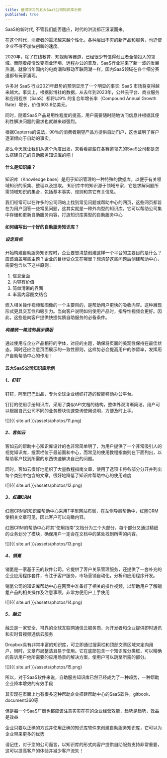 ```yaml
---
title: 值得学习的五大SaaS公司知识库示例
published: true
---
```


SaaS的新时代, 不管我们能否适应，时代的洪流都正滚滚而来。

在这个时代，消费者的需求越来越个性化。各种层出不穷的新产品和服务，也迫使企业不得不加快创新的速度。

2020年，除了在线教育、短视频等赛道，已经很少有值得创业者全情投入的领域。而随着疫情改变商业环境、远程办公的普及，SaaS行业迎来了新一波的发展热潮。就像当年国内的电商潮和移动互联网潮一样，国内SaaS领域在各个细分赛道都有玩家涌现。

许多对 SaaS 行业2021年趋势的预测显示了一个明显的事实: SaaS 市场将变得越来越大。事实上，根据彭博社的数据，从去年到2023年，公共云平台、商业服务和应用程序（SaaS）都将以9% 的复合年增长率（Compound Annual Growth Rate）增长，价值603.6亿美元。

同时，随着SaaS产品易用性程度的提高，用户需要随时随地访问信息并根据其便利性解决问题的需求也就越来越强烈。

根据Capterra的说法，90％的消费者期望产品方提供自助门户，这也证明了客户逐渐倾向于自助的事实。

那么今天就让我们从这个角度出发，来看看那些在各赛道领先的SaaS公司都是怎么搭建自己的自助服务知识库的吧！

#### 什么是知识库？

知识库（Knowledge base）是用于知识管理的一种特殊的数据库，以便于有关领域知识的采集、整理以及提取。 知识库中的知识源于领域专家，它是求解问题所需领域知识的集合，包括基本事实、规则和其它有关信息。

我们经常可以在许多的公司网站上找到常见问题或帮助中心的网页，这些网页都旨在为用户回答一些常见问题，这其实就是一种外向型的知识库，它可以帮助公司集中存储和更新自助服务内容，打造知识库类型的自助服务中心

#### 如何编写出一个好的自助服务知识库？

##### 设定目标

开始构建自助服务知识库时，企业要想清楚创建这样一个平台的主要目的是什么？应该涵盖哪些主题？企业的目标受众又在哪里？想清楚这些问题后创建帮助中心，需要包含以下这些原则：

1. 信息全面
2. 内容有价值
3. 简单清晰的界面
4. 丰富内容图文结合

嵌入相关操作视频和图像的一个主要目的，是帮助用户更快的吸收内容。这种展现形式更具交互性和吸引力。当向客户说明如何使用产品时，指导性视频会更好。因此，这些是向客户提供快捷优质自助服务的必备条件。

##### 构建统一简洁的展示模版

通过使用与企业产品相符的字体，对应的主题，确保将页面的美观性保持在最佳状态。同时还应注意页面展示的一致性原则，这样势必会提高用户的停留率，发挥用户自助帮助中心的作用！

#### 五大SaaS公司知识库示例

##### 1、钉钉

钉钉，阿里巴巴出品，专为全球企业组织打造的智能移动办公平台。

钉钉的使用手册知识库，采用了类似API文档的结构，整体外观清晰简洁，用户可以根据自己公司不同的业务模块快速查询使用说明，方便及时上手。

![]({{ site.url }}/assets/photos/11.png)

##### 2、客如云

客如云的帮助中心知识库设计的也非常简单明了，为用户提供了一个非常吸引人的视觉知识库，搜索栏位于最前面和中心，而常见的使用教程指南则在下面列出，以帮助客户找到所需的东西快速解决自己的问题。

同时，客如云很好地组织了大量教程指南文章，使用了选项卡将各部分分开并列出每个类别中包含的文章，很好地降低了知识库帮助中心的使用难度

![]({{ site.url }}/assets/photos/12.png)

##### 3、红圈CRM

红圈CRM的知识库帮助中心采用T字型网站布局，在左侧导航帮助中，红圈CRM使相关文章可见，因此客户可以鸟瞰内容。

红圈CRM的帮助中心将其“使用指南”文档分为三个大部分，每个部分又通过精细的业务划分了模块，确保用户一定会在文档中的某处找到所需的内容。

![]({{ site.url }}/assets/photos/13.png)

##### 4、销氪

销氪是一家基于云的软件公司。它提供了客户关系管理服务，还提供了一套补充的企业应用程序套件，专注于客户服务，市场营销自动化，分析和应用程序开发。

销氪公司的知识库帮助中心在网页中准备好了相关的操作视频，以帮助用户了解销氪产品的相关操作及注意事项，非常方便用户上手使用

![]({{ site.url }}/assets/photos/14.png)

##### 5、融云

融云是一家安全、可靠的全球互联网通信云服务商，为开发者和企业提供即时通讯和实时音视频通信云服务

Dropbox具有非常丰富的知识库，可立即通过搜索栏和顶部文章区域来定向用户，同时，文章布局整洁且易于使用。它在底部包含一个知识库分类框，可以精确的告诉用户他所需要的应用场景的解决方案，使用户可以跳至所需的部分。

![]({{ site.url }}/assets/photos/15.png)

所以，对于SaaS软件来说，自助服务知识库已然已经成为了一种趋势，一种帮助企业降本增效的有效手段

其实现在市面上也有很多这种帮助企业搭建帮助中心的SaaS软件，gitbook、document360等

但是每一个SaaS厂商也都应该注意实实在在的企业经营效能，趋势是趋势，效益是效益

企业只要以正确的方式并使用正确的知识库软件来创建自助服务知识库，它可以为企业带来更多的优势

请记住，对于您的公司而言，以知识库的形式向客户提供自助服务支持非常重要，这可以提高客户的体验并减少客户流失！
